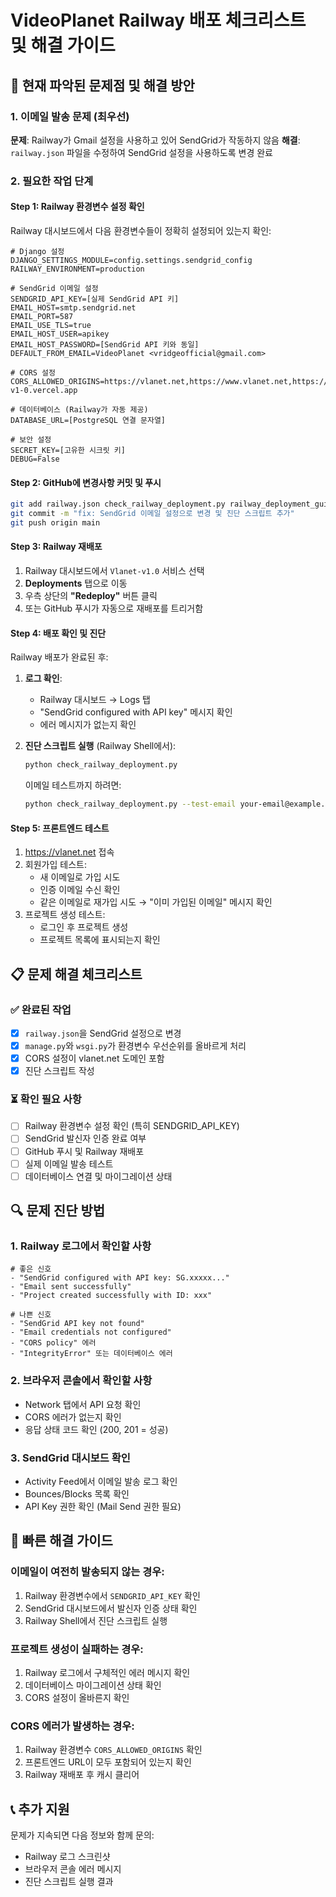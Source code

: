 # VideoPlanet Railway 배포 체크리스트 및 해결 가이드

## 🚨 현재 파악된 문제점 및 해결 방안

### 1. **이메일 발송 문제 (최우선)**
**문제**: Railway가 Gmail 설정을 사용하고 있어 SendGrid가 작동하지 않음
**해결**: `railway.json` 파일을 수정하여 SendGrid 설정을 사용하도록 변경 완료

### 2. **필요한 작업 단계**

#### Step 1: Railway 환경변수 설정 확인
Railway 대시보드에서 다음 환경변수들이 정확히 설정되어 있는지 확인:

```
# Django 설정
DJANGO_SETTINGS_MODULE=config.settings.sendgrid_config
RAILWAY_ENVIRONMENT=production

# SendGrid 이메일 설정
SENDGRID_API_KEY=[실제 SendGrid API 키]
EMAIL_HOST=smtp.sendgrid.net
EMAIL_PORT=587
EMAIL_USE_TLS=true
EMAIL_HOST_USER=apikey
EMAIL_HOST_PASSWORD=[SendGrid API 키와 동일]
DEFAULT_FROM_EMAIL=VideoPlanet <vridgeofficial@gmail.com>

# CORS 설정
CORS_ALLOWED_ORIGINS=https://vlanet.net,https://www.vlanet.net,https://videoplanetready.vercel.app,https://vlanet-v1-0.vercel.app

# 데이터베이스 (Railway가 자동 제공)
DATABASE_URL=[PostgreSQL 연결 문자열]

# 보안 설정
SECRET_KEY=[고유한 시크릿 키]
DEBUG=False
```

#### Step 2: GitHub에 변경사항 커밋 및 푸시
```bash
git add railway.json check_railway_deployment.py railway_deployment_guide.md
git commit -m "fix: SendGrid 이메일 설정으로 변경 및 진단 스크립트 추가"
git push origin main
```

#### Step 3: Railway 재배포
1. Railway 대시보드에서 `Vlanet-v1.0` 서비스 선택
2. **Deployments** 탭으로 이동
3. 우측 상단의 **"Redeploy"** 버튼 클릭
4. 또는 GitHub 푸시가 자동으로 재배포를 트리거함

#### Step 4: 배포 확인 및 진단
Railway 배포가 완료된 후:

1. **로그 확인**:
   - Railway 대시보드 → Logs 탭
   - "SendGrid configured with API key" 메시지 확인
   - 에러 메시지가 없는지 확인

2. **진단 스크립트 실행** (Railway Shell에서):
   ```bash
   python check_railway_deployment.py
   ```
   
   이메일 테스트까지 하려면:
   ```bash
   python check_railway_deployment.py --test-email your-email@example.com
   ```

#### Step 5: 프론트엔드 테스트
1. https://vlanet.net 접속
2. 회원가입 테스트:
   - 새 이메일로 가입 시도
   - 인증 이메일 수신 확인
   - 같은 이메일로 재가입 시도 → "이미 가입된 이메일" 메시지 확인
3. 프로젝트 생성 테스트:
   - 로그인 후 프로젝트 생성
   - 프로젝트 목록에 표시되는지 확인

## 📋 문제 해결 체크리스트

### ✅ 완료된 작업
- [x] `railway.json`을 SendGrid 설정으로 변경
- [x] `manage.py`와 `wsgi.py`가 환경변수 우선순위를 올바르게 처리
- [x] CORS 설정이 vlanet.net 도메인 포함
- [x] 진단 스크립트 작성

### ⏳ 확인 필요 사항
- [ ] Railway 환경변수 설정 확인 (특히 SENDGRID_API_KEY)
- [ ] SendGrid 발신자 인증 완료 여부
- [ ] GitHub 푸시 및 Railway 재배포
- [ ] 실제 이메일 발송 테스트
- [ ] 데이터베이스 연결 및 마이그레이션 상태

## 🔍 문제 진단 방법

### 1. Railway 로그에서 확인할 사항
```
# 좋은 신호
- "SendGrid configured with API key: SG.xxxxx..."
- "Email sent successfully"
- "Project created successfully with ID: xxx"

# 나쁜 신호
- "SendGrid API key not found"
- "Email credentials not configured"
- "CORS policy" 에러
- "IntegrityError" 또는 데이터베이스 에러
```

### 2. 브라우저 콘솔에서 확인할 사항
- Network 탭에서 API 요청 확인
- CORS 에러가 없는지 확인
- 응답 상태 코드 확인 (200, 201 = 성공)

### 3. SendGrid 대시보드 확인
- Activity Feed에서 이메일 발송 로그 확인
- Bounces/Blocks 목록 확인
- API Key 권한 확인 (Mail Send 권한 필요)

## 🚀 빠른 해결 가이드

### 이메일이 여전히 발송되지 않는 경우:
1. Railway 환경변수에서 `SENDGRID_API_KEY` 확인
2. SendGrid 대시보드에서 발신자 인증 상태 확인
3. Railway Shell에서 진단 스크립트 실행

### 프로젝트 생성이 실패하는 경우:
1. Railway 로그에서 구체적인 에러 메시지 확인
2. 데이터베이스 마이그레이션 상태 확인
3. CORS 설정이 올바른지 확인

### CORS 에러가 발생하는 경우:
1. Railway 환경변수 `CORS_ALLOWED_ORIGINS` 확인
2. 프론트엔드 URL이 모두 포함되어 있는지 확인
3. Railway 재배포 후 캐시 클리어

## 📞 추가 지원

문제가 지속되면 다음 정보와 함께 문의:
- Railway 로그 스크린샷
- 브라우저 콘솔 에러 메시지
- 진단 스크립트 실행 결과